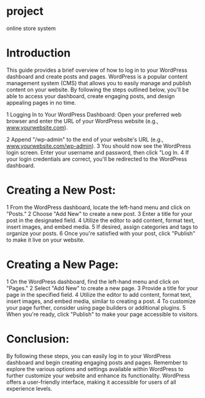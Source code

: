 # project
  online store system

# Introduction
  This guide provides a brief overview of how to log in to your WordPress dashboard    and create posts and pages. WordPress is a popular content management system   (CMS) that allows you to easily manage and publish content on your website. By following    the steps outlined below, you'll be able to access your dashboard, create   engaging posts, and design appealing pages in no time.

  1 Logging In to Your WordPress Dashboard:
    Open your preferred web browser and enter the URL of your WordPress website (e.g.,    www.yourwebsite.com).

  2 Append "/wp-admin" to the end of your website's URL (e.g., www.yourwebsite.com/wp-admin).
  3 You should now see the WordPress login screen. Enter your username and password, then click "Log In.
  4 If your login credentials are correct, you'll be redirected to the WordPress dashboard.

# Creating a New Post:	
  1 From the WordPress dashboard, locate the left-hand menu and click on "Posts."
  2 Choose "Add New" to create a new post.
  3 Enter a title for your post in the designated field.
  4 Utilize the editor to add content, format text, insert images, and embed media.
  5 If desired, assign categories and tags to organize your posts.
  6 Once you're satisfied with your post, click "Publish" to make it live on your website.

# Creating a New Page:
  1 On the WordPress dashboard, find the left-hand menu and click on "Pages."
  2 Select "Add New" to create a new page.
  3 Provide a title for your page in the specified field.
  4 Utilize the editor to add content, format text, insert images, and embed media, similar to creating a post.
  4 To customize your page further, consider using page builders or additional plugins.
  5 When you're ready, click "Publish" to make your page accessible to visitors.

# Conclusion:
  By following these steps, you can easily log in to your WordPress dashboard and begin creating engaging posts and pages. Remember to explore the various options and   settings available within WordPress to further customize your website and enhance its functionality. WordPress offers a user-friendly interface, making it accessible   for users of all experience levels.



